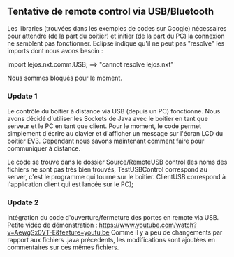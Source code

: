 ## Tentative de remote control via USB/Bluetooth

Les libraries (trouvées dans les exemples de codes sur Google) nécessaires pour attendre (de la part du boitier) et initier (de la part du PC) la connexion
ne semblent pas fonctionner. Eclipse indique qu'il ne peut pas "resolve" les imports dont nous avons besoin : 

import lejos.nxt.comm.USB; ==> "cannot resolve lejos.nxt"

Nous sommes bloqués pour le moment.

### Update 1 

Le contrôle du boitier à distance via USB (depuis un PC) fonctionne. 
Nous avons décidé d'utiliser les Sockets de Java avec le boitier en tant que serveur
et le PC en tant que client. Pour le moment, le code permet simplement d'écrire au clavier
et d'afficher un message sur l'écran LCD du boitier EV3. Cependant nous savons maintenant
comment faire pour communiquer à distance. 

Le code se trouve dans le dossier Source/RemoteUSB control (les noms des fichiers ne sont pas très bien trouvés,
TestUSBControl correspond au server, c'est le programme qui tourne sur le boitier. ClientUSB
correspond à l'application client qui est lancée sur le PC);

### Update 2 

Intégration du code d'ouverture/fermeture des portes en remote via USB.
Petite vidéo de démonstration : https://www.youtube.com/watch?v=AewgSx0VT-E&feature=youtu.be
Comme il y a peu de changements par rapport aux fichiers .java précedents, les modifications sont ajoutées
en commentaires sur ces mêmes fichiers.